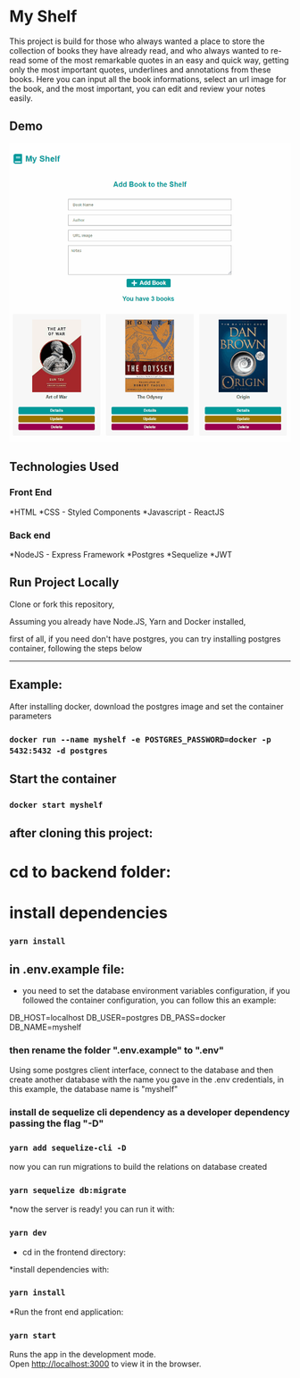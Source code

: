 # My Shelf

This project is build for those who always wanted a place to store the collection of books they have already read, and who always wanted to re-read some of the most remarkable quotes in an easy and quick way, getting only the most important quotes, underlines and annotations from these books.
Here you can input all the book informations, select an url image for the book, and the most important, you can edit and review your notes easily. 

## Demo

![](MyShelfDemo.gif)

## Technologies Used
  ### Front End
   *HTML
   *CSS - Styled Components
   *Javascript - ReactJS 
  ### Back end
   *NodeJS - Express Framework
   *Postgres
   *Sequelize
   *JWT
   
   
   ## Run Project Locally

Clone or fork this repository,

Assuming you already have Node.JS, Yarn and Docker installed,

first of all, if you need don't have postgres, you can try installing postgres container, following the steps below
 
---------------------------

## Example:

After installing docker, download the postgres image and set the container parameters

### `docker run --name myshelf -e POSTGRES_PASSWORD=docker -p 5432:5432 -d postgres`

## Start the container

### `docker start myshelf`


## after cloning this project:

# cd to backend folder:

# install dependencies

### `yarn install`


## in .env.example file:

* you need to set the database environment variables configuration, if you followed the container configuration, you can follow this an example:

DB_HOST=localhost
DB_USER=postgres
DB_PASS=docker
DB_NAME=myshelf


### then rename the folder ".env.example" to ".env" 

 Using some postgres client interface, connect to the database and then create another database with the name you gave in the .env credentials, in this example, the database name is "myshelf"

### install de sequelize cli dependency as a developer dependency passing the flag "-D"

 ### `yarn add sequelize-cli -D`


now you can run migrations to build the relations on database created

### `yarn sequelize db:migrate`


*now the server is ready! you can run it with:

### `yarn dev`

* cd in the frontend directory:

*install dependencies with:

 ### `yarn install`

*Run the front end application:

### `yarn start`


Runs the app in the development mode.<br />
Open [http://localhost:3000](http://localhost:3000) to view it in the browser.

